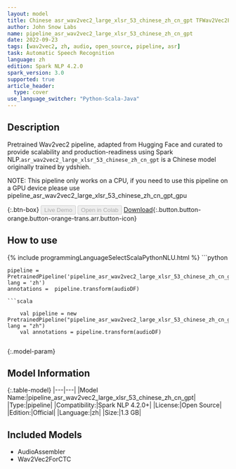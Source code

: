 ```yaml
---
layout: model
title: Chinese asr_wav2vec2_large_xlsr_53_chinese_zh_cn_gpt TFWav2Vec2ForCTC from ydshieh
author: John Snow Labs
name: pipeline_asr_wav2vec2_large_xlsr_53_chinese_zh_cn_gpt
date: 2022-09-23
tags: [wav2vec2, zh, audio, open_source, pipeline, asr]
task: Automatic Speech Recognition
language: zh
edition: Spark NLP 4.2.0
spark_version: 3.0
supported: true
article_header:
  type: cover
use_language_switcher: "Python-Scala-Java"
---
```


## Description

Pretrained Wav2vec2  pipeline, adapted from Hugging Face and curated to provide scalability and production-readiness using Spark NLP.`asr_wav2vec2_large_xlsr_53_chinese_zh_cn_gpt` is a Chinese model originally trained by ydshieh.

NOTE: This pipeline only works on a CPU, if you need to use this pipeline on a GPU device please use pipeline_asr_wav2vec2_large_xlsr_53_chinese_zh_cn_gpt_gpu

{:.btn-box}
<button class="button button-orange" disabled>Live Demo</button>
<button class="button button-orange" disabled>Open in Colab</button>
[Download](https://s3.amazonaws.com/auxdata.johnsnowlabs.com/public/models/pipeline_asr_wav2vec2_large_xlsr_53_chinese_zh_cn_gpt_zh_4.2.0_3.0_1663970884256.zip){:.button.button-orange.button-orange-trans.arr.button-icon}

## How to use



<div class="tabs-box" markdown="1">
{% include programmingLanguageSelectScalaPythonNLU.html %}
```python

    pipeline = PretrainedPipeline('pipeline_asr_wav2vec2_large_xlsr_53_chinese_zh_cn_gpt', lang = 'zh')
    annotations =  pipeline.transform(audioDF)
    
```
```scala

    val pipeline = new PretrainedPipeline("pipeline_asr_wav2vec2_large_xlsr_53_chinese_zh_cn_gpt", lang = "zh")
    val annotations = pipeline.transform(audioDF)
    
```
</div>

{:.model-param}
## Model Information

{:.table-model}
|---|---|
|Model Name:|pipeline_asr_wav2vec2_large_xlsr_53_chinese_zh_cn_gpt|
|Type:|pipeline|
|Compatibility:|Spark NLP 4.2.0+|
|License:|Open Source|
|Edition:|Official|
|Language:|zh|
|Size:|1.3 GB|

## Included Models

- AudioAssembler
- Wav2Vec2ForCTC